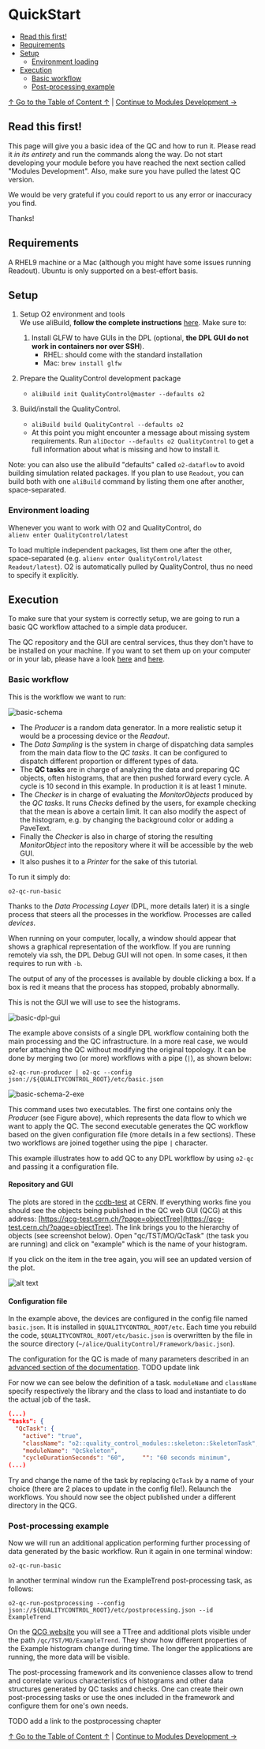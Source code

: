 # QuickStart

<!--TOC generated with https://github.com/ekalinin/github-markdown-toc-->
<!--./gh-md-toc --no-backup --hide-footer --indent 3  /path/to/README.md-->
<!--ts-->
* [Read this first!](#read-this-first)
* [Requirements](#requirements)
* [Setup](#setup)
   * [Environment loading](#environment-loading)
* [Execution](#execution)
   * [Basic workflow](#basic-workflow)
   * [Post-processing example](#post-processing-example)
<!--te-->

[↑ Go to the Table of Content ↑](../README.md) | [Continue to Modules Development →](ModulesDevelopment.md)

## Read this first!

This page will give you a basic idea of the QC and how to run it. Please read it *in its entirety* and run the commands along the way. Do not start developing your module before you have reached the next section called "Modules Development". Also, make sure you have pulled the latest QC version.

We would be very grateful if you could report to us any error or inaccuracy you find. 

Thanks!

## Requirements

A RHEL9 machine or a Mac (although you might have some issues running Readout). Ubuntu is only supported on a best-effort basis. 

## Setup

1. Setup O2 environment and tools <br>We use aliBuild, **follow the complete instructions** [here](https://alice-doc.github.io/alice-analysis-tutorial/building/). Make sure to:
   1. Install GLFW to have GUIs in the DPL (optional, **the DPL GUI do not work in containers nor over SSH**).
        * RHEL: should come with the standard installation
        * Mac: `brew install glfw`

2. Prepare the QualityControl development package
    * `aliBuild init QualityControl@master --defaults o2`

4. Build/install the QualityControl.
    * `aliBuild build QualityControl --defaults o2`
    * At this point you might encounter a message about missing system requirements. Run `aliDoctor --defaults o2 QualityControl` to get a full information about what is missing and how to install it.

Note: you can also use the alibuild "defaults" called `o2-dataflow` to avoid building simulation related packages. If you plan to use `Readout`, you can build both with one `aliBuild` command by listing them one after another, space-separated.

### Environment loading

Whenever you want to work with O2 and QualityControl, do  
```alienv enter QualityControl/latest```  

To load multiple independent packages, list them one after the other, space-separated (e.g. `alienv enter QualityControl/latest Readout/latest`). O2 is automatically pulled by QualityControl, thus no need to specify it explicitly.

## Execution

To make sure that your system is correctly setup, we are going to run a basic QC workflow attached to a simple data producer. 

The QC repository and the GUI are central services, thus they don't have to be installed on your machine. If you want to set them up on your computer or in your lab, please have a look [here](Advanced.md#local-ccdb-setup) and [here](Advanced.md#local-qcg-qc-gui-setup).

### Basic workflow

This is the workflow we want to run: 

![basic-schema](images/basic-schema.png)

- The _Producer_ is a random data generator. In a more realistic setup it would be a processing device or the _Readout_. 
- The _Data Sampling_ is the system in charge of dispatching data samples from the main data flow to the _QC tasks_. It can be configured to dispatch different proportion or different types of data. 
- The __QC tasks__ are in charge of analyzing the data and preparing QC objects, often histograms, that are then pushed forward every cycle. A cycle is 10 second in this example. In production it is at least 1 minute. 
- The _Checker_ is in charge of evaluating the _MonitorObjects_ produced by the _QC tasks_. It runs _Checks_ defined by the users, for example checking that the mean is above a certain limit. It can also modify the aspect of the histogram, e.g. by changing the background color or adding a PaveText. 
- Finally the _Checker_ is also in charge of storing the resulting _MonitorObject_ into the repository where it will be accessible by the web GUI. 
- It also pushes it to a _Printer_ for the sake of this tutorial.

To run it simply do:

    o2-qc-run-basic

Thanks to the _Data Processing Layer_ (DPL, more details later) it is a single process that steers all the processes in the workflow. Processes are called _devices_. 

When running on your computer, locally, a window should appear that shows a graphical representation of the workflow. If you are running remotely via ssh, the DPL Debug GUI will not open. In some cases, it then requires to run with `-b`. 

The output of any of the processes is available by double clicking a box. If a box is red it means that the process has stopped, probably abnormally.

This is not the GUI we will use to see the histograms. 

![basic-dpl-gui](images/basic-dpl-gui.png)

The example above consists of a single DPL workflow containing both the main processing and the QC infrastructure. In a more real case, we would prefer attaching the QC without modifying the original topology. It can be done by merging two (or more) workflows with a pipe (`|`), as shown below:

    o2-qc-run-producer | o2-qc --config json://${QUALITYCONTROL_ROOT}/etc/basic.json
 
![basic-schema-2-exe](images/basic-schema-2-exe.png)

This command uses two executables. The first one contains only the _Producer_ (see Figure above), which represents the data flow to which we want to apply the QC. The second executable generates the QC workflow based on the given configuration file (more details in a few sections). These two workflows are joined together using the pipe `|` character. 

This example illustrates how to add QC to any DPL workflow by using `o2-qc` and passing it a configuration file. 

#### Repository and GUI

The plots are stored in the [ccdb-test](ccdb-test.cern.ch:8080/browse) at CERN. If everything works fine you should see the objects being published in the QC web GUI (QCG) at this address: [https://qcg-test.cern.ch/?page=objectTree](https://qcg-test.cern.ch/?page=objectTree). The link brings you to the hierarchy of objects (see screenshot below). Open "qc/TST/MO/QcTask" (the task you are running) and click on "example" which is the name of your histogram. 

If you click on the item in the tree again, you will see an updated version of the plot.

![alt text](images/basic-qcg1.png)

#### Configuration file

In the example above, the devices are configured in the config file named `basic.json`. It is installed in `$QUALITYCONTROL_ROOT/etc`. Each time you rebuild the code, `$QUALITYCONTROL_ROOT/etc/basic.json` is overwritten by the file in the source directory (`~/alice/QualityControl/Framework/basic.json`).

The configuration for the QC is made of many parameters described in an [advanced section of the documentation](Advanced.md#configuration-files-details). TODO update link

For now we can see below the definition of a task. `moduleName` and `className` specify respectively the library and the class to load and instantiate to do the actual job of the task. 
```json
(...)
"tasks": {
  "QcTask": {
    "active": "true",
    "className": "o2::quality_control_modules::skeleton::SkeletonTask",
    "moduleName": "QcSkeleton",
    "cycleDurationSeconds": "60",     "": "60 seconds minimum",
(...)
```
Try and change the name of the task by replacing `QcTask` by a name of your choice (there are 2 places to update in the config file!). Relaunch the workflows. You should now see the object published under a different directory in the QCG.

### Post-processing example

Now we will run an additional application performing further processing of data generated by the basic workflow. Run it again in one terminal window:

```
o2-qc-run-basic
```

In another terminal window run the ExampleTrend post-processing task, as follows:

```
o2-qc-run-postprocessing --config json://${QUALITYCONTROL_ROOT}/etc/postprocessing.json --id ExampleTrend
```

On the [QCG website](https://qcg-test.cern.ch/?page=objectTree) you will see a TTree and additional plots visible under the path `/qc/TST/MO/ExampleTrend`. They show how different properties of the Example histogram change during time. The longer the applications are running, the more data will be visible.

The post-processing framework and its convenience classes allow to trend and correlate various characteristics of histograms and other data structures generated by QC tasks and checks. One can create their own post-processing tasks or use the ones included in the framework and configure them for one's own needs.

TODO add a link to the postprocessing chapter

[↑ Go to the Table of Content ↑](../README.md) | [Continue to Modules Development →](ModulesDevelopment.md)
